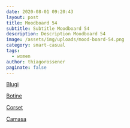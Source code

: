 ```yaml
---
date: 2020-08-01 09:20:43
layout: post
title: Moodboard 54
subtitle: Subtitle Moodboard 54
description: Description Moodboard 54
image: /assets/img/uploads/mood-board-54.png
category: smart-casual
tags:
  - women
author: thiagorossener
paginate: false
---
```

[Blugi](http://bit.do/fG8M9)

[Botine](http://bit.do/fG8Nc)

[Corset](http://bit.do/fG8Nf)

[Camasa](http://bit.do/fG8Nh)